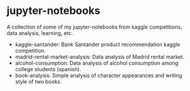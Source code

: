 # jupyter-notebooks

A collection of some of my jupyter-notebooks from kaggle competitions, data analysis, learning, etc. 

* kaggle-santander: Bank Santander product recommendation kaggle competition.
* madrid-rental-market-analysis: Data analysis of Madrid rental market.
* alcohol-consumption: Data analysis of alcohol consumption among college students (spanish).
* book-analysis: Simple analysis of character appearances and writing style of two books.
